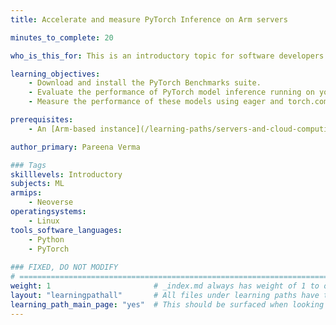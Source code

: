 ```yaml
---
title: Accelerate and measure PyTorch Inference on Arm servers

minutes_to_complete: 20

who_is_this_for: This is an introductory topic for software developers who want to learn how to measure and accelerate the performance of Natural Language Processing (NLP), vision and recommender PyTorch models on Arm-based servers. 

learning_objectives:
    - Download and install the PyTorch Benchmarks suite.
    - Evaluate the performance of PyTorch model inference running on your Arm based server using the PyTorch Benchmark suite.
    - Measure the performance of these models using eager and torch.compile modes in PyTorch.

prerequisites:
    - An [Arm-based instance](/learning-paths/servers-and-cloud-computing/csp/) from a cloud service provider or an on-premise Arm server.

author_primary: Pareena Verma

### Tags
skilllevels: Introductory
subjects: ML
armips:
    - Neoverse 
operatingsystems:
    - Linux 
tools_software_languages:
    - Python
    - PyTorch
    
### FIXED, DO NOT MODIFY
# ================================================================================
weight: 1                       # _index.md always has weight of 1 to order correctly
layout: "learningpathall"       # All files under learning paths have this same wrapper
learning_path_main_page: "yes"  # This should be surfaced when looking for related content. Only set for _index.md of learning path content.
---
```

